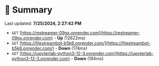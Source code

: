 # 📖 Summary
Last updated: **7/25/2024, 2:27:42 PM**

- `GET` [https://restreamer-09gx.onrender.com](https://restreamer-09gx.onrender.com) - **Up** (12622ms)
- `GET` [https://filestreambot-b5k6.onrender.com/](https://filestreambot-b5k6.onrender.com/) - **Down** (174ms)
- `GET` [https://jupyterlab-python3-12-3.onrender.com](https://jupyterlab-python3-12-3.onrender.com) - **Down** (194ms)
